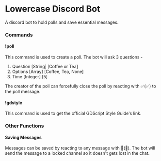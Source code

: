 # Lowercase Discord Bot

A discord bot to hold polls and save essential messages.

### Commands

#### !poll

This command is used to create a poll. The bot will ask 3 questions - 

1. Question [String] [Coffee or Tea]
2. Options [Array] [Coffee, Tea, None]
3. Time [Integer] [5]

The creator of the poll can forcefully close the poll by reacting with ✅(:white_check_mark:) to the poll message.

#### !gdstyle

This command is used to get the official GDScript Style Guide's link.


### Other Functions

#### Saving Messages

Messages can be saved by reacting to any message with 💾(:floppy_disk:). 
The bot will send the message to a locked channel so it doesn't gets lost in the chat.
